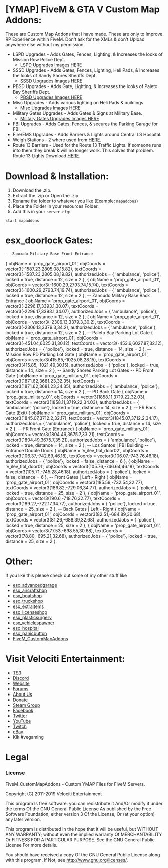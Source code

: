 # [YMAP] FiveM & GTA V Custom Map Addons:
These are Custom Map Addons that i have made. These are only to Improve RP Experience within FiveM. Don't ask for the XMLs & don't Upload anywhere else without my permission.
* LSPD Upgrades - Adds Gates, Fences, Lighting, & Increases the looks of Mission Row Police Dept.
  * [LSPD Upgrades Images HERE](https://imgur.com/a/sDzbEhL)
* SSSD Upgrades - Adds Gates, Fences, Lighting, Heli Pads, & Increases the looks of Sandy Shores Sheriffs Dept.
  * [SSSD Upgrades Images HERE](https://imgur.com/a/Y8FR0a0)
* PBSD Upgrades - Adds Gate, Lighting, & Increases the looks of Paleto Bay Sheriffs Dept.
  * [PBSD Upgrades Images HERE](https://imgur.com/a/j0jmmNH)
* Misc Upgrades - Adds various lighting on Heli Pads & buildings.
  * [Misc Upgrades Images HERE](https://imgur.com/a/zoEPwae)
* Military Gates Upgrades - Adds Gates & Signs at Military Base.
  * [Military Gates Upgrades Images HERE](https://imgur.com/a/AHk3AnF)
* FBI Upgrades - Adds Gates, Fences, & secures the Parking Garage for FBI.
* Fire/EMS Upgrades - Adds Barriers & Lights around Central LS Hospital.
* Weigh Stations - 2 where used from [HERE](https://www.gta5-mods.com/maps/weigh-station-officerdeyoung).
* Route 13 Barriers - Used for the Route 13 Traffic Lights. If someone runs into them they break & will no longer work. This solves that problem. Route 13 Lights Download [HERE](https://forum.fivem.net/t/release-faxes-map-collection-ymap-update-31-jan/73469).

# Download & Installation:
1) Download the .zip.
2) Extract the .zip or Open the .zip.
3) Rename the folder to whatever you like (Example: `mapaddons`)
4) Place the Folder in your resources Folder.
5) Add this in your `server.cfg`:

```
start mapaddons
```
# esx_doorlock Gates:

	-- Zancudo Military Base Front Entrance
{
	objName = 'prop_gate_airport_01',
	objCoords  = vector3(-1587.23,2805.08,15.82),
	textCoords = vector3(-1587.23,2805.08,19.82),
	authorizedJobs = { 'ambulance', 'police'},
	locked = true,
	distance = 12,
	size = 2
},
{
	objName = 'prop_gate_airport_01',
	objCoords  = vector3(-1600.29,2793.74,15.74),
	textCoords = vector3(-1600.29,2793.74,19.74),
	authorizedJobs = { 'ambulance', 'police'},
	locked = true,
	distance = 12,
	size = 2
},
-- Zancudo Military Base Back Entrance
{
	objName = 'prop_gate_airport_01',
	objCoords  = vector3(-2296.17,3393.1,30.07),
	textCoords = vector3(-2296.17,3393.1,34.07),
	authorizedJobs = { 'ambulance', 'police'},
	locked = true,
	distance = 12,
	size = 2
},
{
	objName = 'prop_gate_airport_01',
	objCoords  = vector3(-2306.13,3379.3,30.2),
	textCoords = vector3(-2306.13,3379.3,34.2),
	authorizedJobs = { 'ambulance', 'police'},
	locked = true,
	distance = 12,
	size = 2
},
-- Paleto Bay Parking Lot Gate
{
	objName = 'prop_gate_airport_01',
	objCoords  = vector3(-451.04,6025.31,30.12),
	textCoords = vector3(-453.6,6027.87,32.12),
	authorizedJobs = { 'police'},
	locked = true,
	distance = 14,
	size = 2
},
-- Mission Row PD Parking Lot Gate
{
	objName = 'prop_gate_airport_01',
	objCoords  = vector3(415.85,-1025.08,28.15),
	textCoords = vector3(415.85,-1021.49,30.15),
	authorizedJobs = { 'police'},
	locked = true,
	distance = 14,
	size = 2
},
-- Sandy Shores Parking Lot Gates
-- PD Front Gate
{
	objName = 'prop_gate_military_01',
	objCoords  = vector3(1871.62,3681.23,32.35),
	textCoords = vector3(1871.62,3681.23,34.35),
	authorizedJobs = { 'ambulance', 'police'},
	locked = true,
	distance = 14,
	size = 2
},
-- PD Back Gate
{
	objName = 'prop_gate_military_01',
	objCoords  = vector3(1858.11,3719.22,32.03),
	textCoords = vector3(1858.11,3719.22,34.03),
	authorizedJobs = { 'ambulance', 'police'},
	locked = true,
	distance = 14,
	size = 2
},
-- FR Back Gate (Exit)
{
	objName = 'prop_gate_military_01',
	objCoords  = vector3(1845.07,3712.2,32.17),
	textCoords = vector3(1845.07,3712.2,34.17),
	authorizedJobs = { 'ambulance', 'police'},
	locked = true,
	distance = 14,
	size = 2
},
-- FR Front Gate (Entrance)
{
	objName = 'prop_gate_military_01',
	objCoords  = vector3(1804.49,3675.7,33.21),
	textCoords = vector3(1804.49,3675.7,35.21),
	authorizedJobs = { 'ambulance', 'police'},
	locked = true,
	distance = 14,
	size = 2
},
-- Los Santos | FBI Building
-- Entrance Double Doors
{
	objName = 'v_ilev_fibl_door02',
	objCoords  = vector3(106.37,-742.69,46.18),
	textCoords = vector3(106.07,-743.76,46.18),
	authorizedJobs = { 'police'},
	locked = false,
	distance = 6
},
{
	objName = 'v_ilev_fibl_door01',
	objCoords  = vector3(105.76,-746.64,46.18),
	textCoords = vector3(105.71,-745.28,46.18),
	authorizedJobs = { 'police'},
	locked = false,
	distance = 6
},
-- Front Gates | Left - Right
{
	objName = 'prop_gate_airport_01',
	objCoords  = vector3(185.59,-732.54,32.77),
	textCoords = vector3(186.82,-729.06,34.77),
	authorizedJobs = { 'police'},
	locked = true,
	distance = 25,
	size = 2
},
{
	objName = 'prop_gate_airport_01',
	objCoords  = vector3(190.6,-718.76,32.77),
	textCoords = vector3(189.27,-722.17,34.77),
	authorizedJobs = { 'police'},
	locked = true,
	distance = 25,
	size = 2
},
-- Back Gates | Left - Right
{
	objName = 'prop_gate_airport_01',
	objCoords  = vector3(82.51,-684.89,30.68),
	textCoords = vector3(81.26,-688.39,32.68),
	authorizedJobs = { 'police'},
	locked = true,
	distance = 25,
	size = 2
},
{
	objName = 'prop_gate_airport_01',
	objCoords  = vector3(77.53,-698.55,30.68),
	textCoords = vector3(78.80,-695.21,32.68),
	authorizedJobs = { 'police'},
	locked = true,
	distance = 25,
	size = 2
},

# Other:
If you like this please check out some of my other stuff like
* [esx_advancedgarage](https://github.com/HumanTree92/esx_advancedgarage)
* [esx_aircraftshop](https://github.com/HumanTree92/esx_aircraftshop)
* [esx_boatshop](https://github.com/HumanTree92/esx_boatshop)
* [esx_truckshop](https://github.com/HumanTree92/esx_truckshop)
* [esx_extraitems](https://github.com/HumanTree92/esx_extraitems)
* [esx_licenseshop](https://github.com/HumanTree92/esx_licenseshop)
* [esx_plasticsurgery](https://github.com/HumanTree92/esx_plasticsurgery)
* [esx_vehiclespawner](https://github.com/HumanTree92/esx_vehiclespawner)
* [esx_hospital](https://github.com/HumanTree92/esx_hospital)
* [esx_panicbutton](https://github.com/HumanTree92/esx_panicbutton)
* [FiveM_CustomMapAddons](https://github.com/HumanTree92/FiveM_CustomMapAddons)

# Visit Velociti Entertainment:
* [TS3](http://www.velocitientertainment.com/ts3/)
* [Discord](https://discord.gg/azEY2kU)
* [Website](www.velocitientertainment.com/)
* [Forums](www.velocitientertainment.com/forum)
* [About Us](http://www.velocitientertainment.com/pc-gaming/)
* [Donate](http://www.velocitientertainment.com/donations/)
* [Steam Group](http://steamcommunity.com/groups/velocitientertainment)
* [Facebook](www.facebook.com/VelocitiEntertainment)
* [Twitter](www.twitter.com/VelocitiEnt)
* [YouTube](www.youtube.com/user/HumanTree92)
* [Twitch](www.twitch.tv/humantree92)
* [eBay](www.ebay.com/usr/humantree92)
* Kik #vegaming

# Legal
### License
FiveM_CustomMapAddons - Custom YMAP Files for FiveM Servers.

Copyright (C) 2011-2019 Velociti Entertainment

This program Is free software: you can redistribute it And/Or modify it under the terms Of the GNU General Public License As published by the Free Software Foundation, either version 3 Of the License, Or (at your option) any later version.

This program Is distributed In the hope that it will be useful, but WITHOUT ANY WARRANTY; without even the implied warranty Of MERCHANTABILITY Or FITNESS FOR A PARTICULAR PURPOSE. See the GNU General Public License For more details.

You should have received a copy Of the GNU General Public License along with this program. If Not, see http://www.gnu.org/licenses/.
